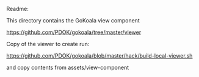 Readme:

This directory contains the GoKoala view component

<https://github.com/PDOK/gokoala/tree/master/viewer>

Copy of the viewer to create run:

<https://github.com/PDOK/gokoala/blob/master/hack/build-local-viewer.sh>

and copy contents from assets/view-component
